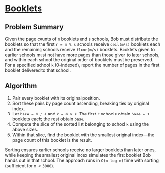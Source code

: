 # [Booklets](https://www.spoj.com/problems/BOOK/)

## Problem Summary
Given the page counts of `m` booklets and `s` schools, Bob must distribute the booklets so that the first `r = m % s` schools receive `ceil(m/s)` booklets each and the remaining schools receive `floor(m/s)` booklets. Booklets given to earlier schools must not have more pages than those given to later schools, and within each school the original order of booklets must be preserved. For a specified school `k` (0-indexed), report the number of pages in the first booklet delivered to that school.

## Algorithm
1. Pair every booklet with its original position.
2. Sort these pairs by page count ascending, breaking ties by original index.
3. Let `base = m / s` and `r = m % s`. The first `r` schools obtain `base + 1` booklets each; the rest obtain `base`.
4. Compute the slice of the sorted list belonging to school `k` using the above sizes.
5. Within that slice, find the booklet with the smallest original index—the page count of this booklet is the result.

Sorting ensures earlier schools receive no larger booklets than later ones, while keeping the smallest original index simulates the first booklet Bob hands out in that school. The approach runs in `O(m log m)` time with sorting (sufficient for `m < 3000`).
